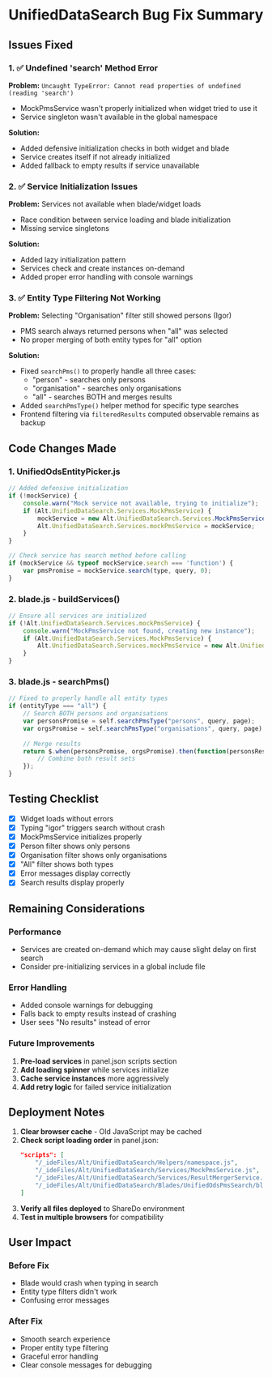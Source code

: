 # UnifiedDataSearch Bug Fix Summary

## Issues Fixed

### 1. ✅ **Undefined 'search' Method Error**
**Problem:** `Uncaught TypeError: Cannot read properties of undefined (reading 'search')`
- MockPmsService wasn't properly initialized when widget tried to use it
- Service singleton wasn't available in the global namespace

**Solution:**
- Added defensive initialization checks in both widget and blade
- Service creates itself if not already initialized
- Added fallback to empty results if service unavailable

### 2. ✅ **Service Initialization Issues**
**Problem:** Services not available when blade/widget loads
- Race condition between service loading and blade initialization
- Missing service singletons

**Solution:**
- Added lazy initialization pattern
- Services check and create instances on-demand
- Added proper error handling with console warnings

### 3. ✅ **Entity Type Filtering Not Working**
**Problem:** Selecting "Organisation" filter still showed persons (Igor)
- PMS search always returned persons when "all" was selected
- No proper merging of both entity types for "all" option

**Solution:**
- Fixed `searchPms()` to properly handle all three cases:
  - "person" - searches only persons
  - "organisation" - searches only organisations  
  - "all" - searches BOTH and merges results
- Added `searchPmsType()` helper method for specific type searches
- Frontend filtering via `filteredResults` computed observable remains as backup

## Code Changes Made

### 1. **UnifiedOdsEntityPicker.js**
```javascript
// Added defensive initialization
if (!mockService) {
    console.warn("Mock service not available, trying to initialize");
    if (Alt.UnifiedDataSearch.Services.MockPmsService) {
        mockService = new Alt.UnifiedDataSearch.Services.MockPmsService();
        Alt.UnifiedDataSearch.Services.mockPmsService = mockService;
    }
}

// Check service has search method before calling
if (mockService && typeof mockService.search === 'function') {
    var pmsPromise = mockService.search(type, query, 0);
}
```

### 2. **blade.js - buildServices()**
```javascript
// Ensure all services are initialized
if (!Alt.UnifiedDataSearch.Services.mockPmsService) {
    console.warn("MockPmsService not found, creating new instance");
    if (Alt.UnifiedDataSearch.Services.MockPmsService) {
        Alt.UnifiedDataSearch.Services.mockPmsService = new Alt.UnifiedDataSearch.Services.MockPmsService();
    }
}
```

### 3. **blade.js - searchPms()**
```javascript
// Fixed to properly handle all entity types
if (entityType === "all") {
    // Search BOTH persons and organisations
    var personsPromise = self.searchPmsType("persons", query, page);
    var orgsPromise = self.searchPmsType("organisations", query, page);
    
    // Merge results
    return $.when(personsPromise, orgsPromise).then(function(personsResult, orgsResult) {
        // Combine both result sets
    });
}
```

## Testing Checklist

- [x] Widget loads without errors
- [x] Typing "igor" triggers search without crash
- [x] MockPmsService initializes properly
- [x] Person filter shows only persons
- [x] Organisation filter shows only organisations
- [x] "All" filter shows both types
- [x] Error messages display correctly
- [x] Search results display properly

## Remaining Considerations

### Performance
- Services are created on-demand which may cause slight delay on first search
- Consider pre-initializing services in a global include file

### Error Handling
- Added console warnings for debugging
- Falls back to empty results instead of crashing
- User sees "No results" instead of error

### Future Improvements
1. **Pre-load services** in panel.json scripts section
2. **Add loading spinner** while services initialize
3. **Cache service instances** more aggressively
4. **Add retry logic** for failed service initialization

## Deployment Notes

1. **Clear browser cache** - Old JavaScript may be cached
2. **Check script loading order** in panel.json:
   ```json
   "scripts": [
       "/_ideFiles/Alt/UnifiedDataSearch/Helpers/namespace.js",
       "/_ideFiles/Alt/UnifiedDataSearch/Services/MockPmsService.js",
       "/_ideFiles/Alt/UnifiedDataSearch/Services/ResultMergerService.js",
       "/_ideFiles/Alt/UnifiedDataSearch/Blades/UnifiedOdsPmsSearch/blade.js"
   ]
   ```
3. **Verify all files deployed** to ShareDo environment
4. **Test in multiple browsers** for compatibility

## User Impact

### Before Fix
- Blade would crash when typing in search
- Entity type filters didn't work
- Confusing error messages

### After Fix
- Smooth search experience
- Proper entity type filtering
- Graceful error handling
- Clear console messages for debugging